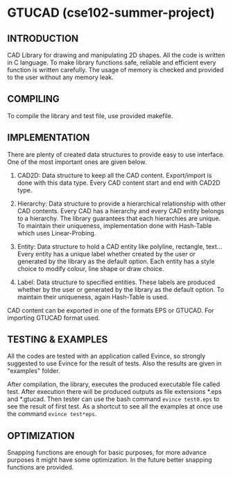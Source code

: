 # GTUCAD (cse102-summer-project)

INTRODUCTION
---------------------
CAD Library for drawing and manipulating 2D shapes. All the code
is written in C language. To make library functions safe, reliable
and efficient every function is written carefully. The usage of
memory is checked and provided to the user without any memory leak. 


COMPILING
---------------------
To compile the library and test file, use provided makefile.


IMPLEMENTATION
---------------------
There are plenty of created data structures to provide easy to use
interface. One of the most important ones are given below.

1. CAD2D:
    Data structure to keep all the CAD content. Export/import 
    is done with this data type. Every CAD content 
    start and end with CAD2D type.   

2. Hierarchy: 
    Data structure to provide a hierarchical relationship with other
    CAD contents. Every CAD has a hierarchy and every CAD entity belongs
    to a hierarchy. The library guarantees that each hierarchies are unique.
    To maintain their uniqueness, implementation done with Hash-Table which uses Linear-Probing.

3. Entity:
    Data structure to hold a CAD entity like polyline, rectangle, text...
    Every entity has a unique label whether created by the user or generated
    by the library as the default option. Each entity has a style choice to
    modify colour, line shape or draw choice.

3. Label:
    Data structure to specified entities. These labels are produced whether 
    by the user or generated by the library as the default option. To
    maintain their uniqueness, again Hash-Table is used.

CAD content can be exported in one of the formats EPS or GTUCAD. For 
importing GTUCAD format used.


TESTING & EXAMPLES
---------------------
All the codes are tested with an application called Evince, so 
strongly suggested to use Evince for the result of tests. Also the 
results are given in "examples" folder.

After compilation, the library, executes the produced executable file
called test. After execution there will be produced outputs as file
extensions *.eps and *.gtucad. Then tester can use the bash command
`evince test0.eps` to see the result of first test. As a shortcut to see
all the examples at once use the command `evince test*eps`. 


OPTIMIZATION
---------------------
Snapping functions are enough for basic purposes, for more advance
purposes it might have some optimization. In the future better snapping
functions are provided.
